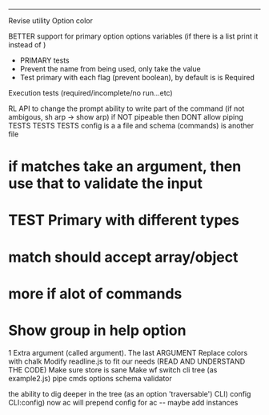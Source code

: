 --------------

Revise utility
Option color 

BETTER support for primary option options variables (if there is a list print it instead of <value>)
+ PRIMARY tests
+ Prevent the name from being used, only take the value
+ Test primary with each flag (prevent boolean), by default is is Required


Execution tests (required/incomplete/no run...etc)


RL API to change the prompt
ability to write part of the command (if not ambigous, sh arp -> show arp)
if NOT pipeable then DONT allow piping
TESTS TESTS TESTS
config is a a file and schema (commands) is another file
# if matches take an argument, then use that to validate the input
# TEST Primary with different types
# match should accept array/object
# more if alot of commands
# Show group in help option
1 Extra argument (called argument). The last ARGUMENT
Replace colors with chalk
Modify readline.js to fit our needs (READ AND UNDERSTAND THE CODE)
Make sure store is sane
Make wf switch cli tree (as example2.js)
pipe cmds options
schema validator

the ability to dig deeper in the tree (as an option 'traversable')
    CLI) config
    CLI:config) now ac will prepend config for ac
        -- maybe add instances
